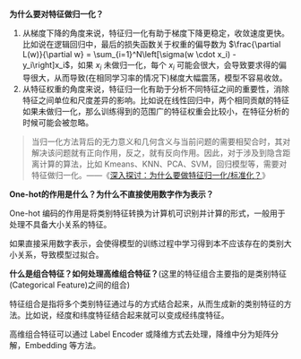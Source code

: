 **为什么要对特征做归一化？**

1. 从梯度下降的角度来说，特征归一化有助于梯度下降更稳定，收敛速度更快。比如说在逻辑回归中，最后的损失函数关于权重的偏导数为 $\frac{\partial L(w)}{\partial w} = \sum_{i=1}^N\left[\sigma(w \cdot x_i) - y_i\right]x_i$，如果 $x_i$ 未做归一化，每个 $x_i$ 可能会很大，会导致要求得的偏导很大，从而导致(在相同学习率的情况下)梯度大幅震荡，模型不容易收敛。
2. 从特征权重的角度来说，特征归一化有助于分析不同特征之间的重要性，消除特征之间单位和尺度差异的影响。比如说在线性回归中，两个相同贡献的特征如果未做归一化，那么训练得到的范围广的特征权重会比较小，在特征分析的时候可能会被忽略。

> 当归一化方法背后的无力意义和几何含义与当前问题的需要相契合时，其对解决该问题就有正向作用，反之，就有反向作用。因此，对于涉及到隐含距离计算的算法，比如 Kmeans、KNN、PCA、SVM，回归模型等，需要对特征做归一化。——《[深入探讨：为什么要做特征归一化/标准化？](https://mp.weixin.qq.com/s/gQKns0AILhtXZDpBk6_myQ)》

**One-hot的作用是什么？为什么不直接使用数字作为表示？**

One-hot 编码的作用是将类别特征转换为计算机可识别并计算的形式，一般用于处理不具备大小关系的特征。

如果直接采用数字表示，会使得模型的训练过程中学习得到本不应该存在的类别大小关系，导致模型过拟合。

**什么是组合特征？如何处理高维组合特征？**(这里的特征组合主要指的是类别特征(Categorical Feature)之间的组合)

特征组合是指将多个类别特征通过与的方式结合起来，从而生成新的类别特征的方法。比如说，经度和纬度特征结合起来就可以变成经纬度特征。

高维组合特征可以通过 Label Encoder 或降维方式去处理，降维中分为矩阵分解，Embedding 等方法。